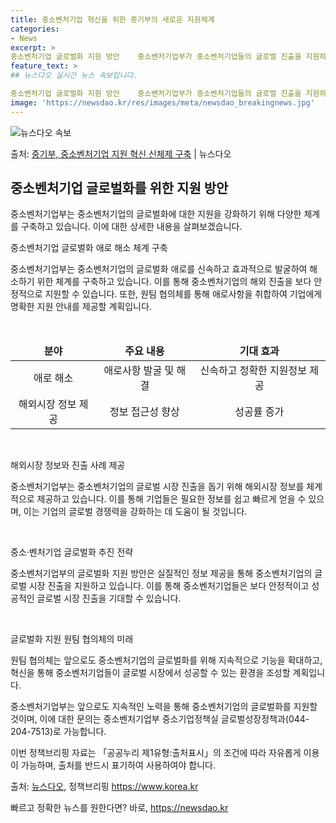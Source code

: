 ```yaml
---
title: 중소벤처기업 혁신을 위한 중기부의 새로운 지원체계
categories:
- News
excerpt: >
중소벤처기업 글로벌화 지원 방안    중소벤처기업부가 중소벤처기업들의 글로벌 진출을 지원하기 위해 다양한 체…
feature_text: >
## 뉴스다오 실시간 뉴스 속보입니다.

중소벤처기업 글로벌화 지원 방안    중소벤처기업부가 중소벤처기업들의 글로벌 진출을 지원하기 위해 다양한 체…
image: 'https://newsdao.kr/res/images/meta/newsdao_breakingnews.jpg'
---
```


![뉴스다오 속보](https://newsdao.kr/res/images/meta/newsdao_breakingnews.jpg)

<p>출처: <a href="https://newsdao.kr/4476" rel="dofollow">중기부, 중소벤처기업 지원 혁신 신체제 구축</a> | 뉴스다오</p>

<h2 data-ke-size="size26">중소벤처기업 글로벌화를 위한 지원 방안</h2>
중소벤처기업부는 중소벤처기업의 글로벌화에 대한 지원을 강화하기 위해 다양한 체계를 구축하고 있습니다. 이에 대한 상세한 내용을 살펴보겠습니다.

<p data-ke-size="size16">중소벤처기업 글로벌화 애로 해소 체계 구축</p>
중소벤처기업부는 중소벤처기업의 글로벌화 애로를 신속하고 효과적으로 발굴하여 해소하기 위한 체계를 구축하고 있습니다. 이를 통해 중소벤처기업의 해외 진출을 보다 안정적으로 지원할 수 있습니다. 또한, 원팀 협의체를 통해 애로사항을 취합하여 기업에게 명확한 지원 안내를 제공할 계획입니다.

<p data-ke-size="size16">&nbsp;</p>

<table>
	<thead>
		<tr>
			<td style="text-align: center; height: 17px;"><b>분야</b></td>
			<td style="text-align: center; height: 17px;"><b>주요 내용</b></td>
			<td style="text-align: center; height: 17px;"><b>기대 효과</b></td>
		</tr>
	</thead>
	<tbody>
		<tr>
			<td style="text-align: center; height: 17px;">애로 해소</td>
			<td style="text-align: center; height: 17px;">애로사항 발굴 및 해결</td>
			<td style="text-align: center; height: 17px;">신속하고 정확한 지원정보 제공</td>
		</tr>
		<tr>
			<td style="text-align: center; height: 17px;">해외시장 정보 제공</td>
			<td style="text-align: center; height: 17px;">정보 접근성 향상</td>
			<td style="text-align: center; height: 17px;">성공률 증가</td>
		</tr>
	</tbody>
</table>

<p data-ke-size="size16">&nbsp;</p>

<p data-ke-size="size16">해외시장 정보와 진출 사례 제공</p>
중소벤처기업부는 중소벤처기업의 글로벌 시장 진출을 돕기 위해 해외시장 정보를 체계적으로 제공하고 있습니다. 이를 통해 기업들은 필요한 정보를 쉽고 빠르게 얻을 수 있으며, 이는 기업의 글로벌 경쟁력을 강화하는 데 도움이 될 것입니다.

<p data-ke-size="size16">&nbsp;</p>

<p data-ke-size="size16">중소·벤처기업 글로벌화 추진 전략</p>
중소벤처기업부의 글로벌화 지원 방안은 실질적인 정보 제공을 통해 중소벤처기업의 글로벌 시장 진출을 지원하고 있습니다. 이를 통해 중소벤처기업들은 보다 안정적이고 성공적인 글로벌 시장 진출을 기대할 수 있습니다.

<p data-ke-size="size16">&nbsp;</p>

<p data-ke-size="size16">글로벌화 지원 원팀 협의체의 미래</p>
원팀 협의체는 앞으로도 중소벤처기업의 글로벌화를 위해 지속적으로 기능을 확대하고, 혁신을 통해 중소벤처기업들이 글로벌 시장에서 성공할 수 있는 환경을 조성할 계획입니다.

중소벤처기업부는 앞으로도 지속적인 노력을 통해 중소벤처기업의 글로벌화를 지원할 것이며, 이에 대한 문의는 중소벤처기업부 중소기업정책실 글로벌성장정책과(044-204-7513)로 가능합니다.

이번 정책브리핑 자료는 「공공누리 제1유형:출처표시」의 조건에 따라 자유롭게 이용이 가능하며, 출처를 반드시 표기하여 사용하여야 합니다.

출처: <a href="https://newsdao.kr/4476">뉴스다오</a>, 정책브리핑 https://www.korea.kr 

빠르고 정확한 뉴스를 원한다면? 바로, <a href="https://newsdao.kr" rel="dofollow">https://newsdao.kr</a>


    
